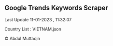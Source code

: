 

## Google Trends Keywords Scraper 
 
Last Update 11-01-2023 , 11:32:07

Country List :
VIETNAM.json



© Abdul Muttaqin 
